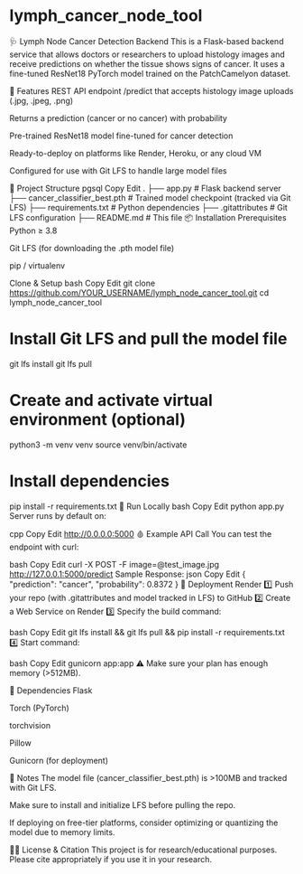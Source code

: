 # lymph_cancer_node_tool
🩺 Lymph Node Cancer Detection Backend
This is a Flask-based backend service that allows doctors or researchers to upload histology images and receive predictions on whether the tissue shows signs of cancer.
It uses a fine-tuned ResNet18 PyTorch model trained on the PatchCamelyon dataset.

🚀 Features
REST API endpoint /predict that accepts histology image uploads (.jpg, .jpeg, .png)

Returns a prediction (cancer or no cancer) with probability

Pre-trained ResNet18 model fine-tuned for cancer detection

Ready-to-deploy on platforms like Render, Heroku, or any cloud VM

Configured for use with Git LFS to handle large model files

📂 Project Structure
pgsql
Copy
Edit
.
├── app.py                 # Flask backend server
├── cancer_classifier_best.pth  # Trained model checkpoint (tracked via Git LFS)
├── requirements.txt       # Python dependencies
├── .gitattributes         # Git LFS configuration
├── README.md              # This file
📦 Installation
Prerequisites
Python ≥ 3.8

Git LFS (for downloading the .pth model file)

pip / virtualenv

Clone & Setup
bash
Copy
Edit
git clone https://github.com/YOUR_USERNAME/lymph_node_cancer_tool.git
cd lymph_node_cancer_tool

# Install Git LFS and pull the model file
git lfs install
git lfs pull

# Create and activate virtual environment (optional)
python3 -m venv venv
source venv/bin/activate

# Install dependencies
pip install -r requirements.txt
🧪 Run Locally
bash
Copy
Edit
python app.py
Server runs by default on:

cpp
Copy
Edit
http://0.0.0.0:5000
🩸 Example API Call
You can test the endpoint with curl:

bash
Copy
Edit
curl -X POST -F image=@test_image.jpg http://127.0.0.1:5000/predict
Sample Response:
json
Copy
Edit
{
  "prediction": "cancer",
  "probability": 0.8372
}
📄 Deployment
Render
1️⃣ Push your repo (with .gitattributes and model tracked in LFS) to GitHub
2️⃣ Create a Web Service on Render
3️⃣ Specify the build command:

bash
Copy
Edit
git lfs install && git lfs pull && pip install -r requirements.txt
4️⃣ Start command:

bash
Copy
Edit
gunicorn app:app
⚠️ Make sure your plan has enough memory (>512MB).

🔗 Dependencies
Flask

Torch (PyTorch)

torchvision

Pillow

Gunicorn (for deployment)

📜 Notes
The model file (cancer_classifier_best.pth) is >100MB and tracked with Git LFS.

Make sure to install and initialize LFS before pulling the repo.

If deploying on free-tier platforms, consider optimizing or quantizing the model due to memory limits.

👨‍⚕️ License & Citation
This project is for research/educational purposes.
Please cite appropriately if you use it in your research.
